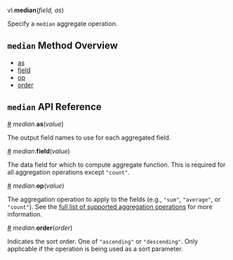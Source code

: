 vl.<b>median</b>(<em>field, as</em>)

Specify a <code>median</code> aggregate operation.

## <code>median</code> Method Overview

* <a href="#as">as</a>
* <a href="#field">field</a>
* <a href="#op">op</a>
* <a href="#order">order</a>

## <code>median</code> API Reference

<a id="as" href="#as">#</a>
<em>median</em>.<b>as</b>(<em>value</em>)

The output field names to use for each aggregated field.

<a id="field" href="#field">#</a>
<em>median</em>.<b>field</b>(<em>value</em>)

The data field for which to compute aggregate function. This is required for all aggregation operations except `"count"`.

<a id="op" href="#op">#</a>
<em>median</em>.<b>op</b>(<em>value</em>)

The aggregation operation to apply to the fields (e.g., `"sum"`, `"average"`, or `"count"`).
See the [full list of supported aggregation operations](https://vega.github.io/vega-lite/docs/aggregate.html#ops)
for more information.

<a id="order" href="#order">#</a>
<em>median</em>.<b>order</b>(<em>order</em>)

Indicates the sort order. One of `"ascending"` or `"descending"`. Only applicable if the operation is being used as a sort parameter.

